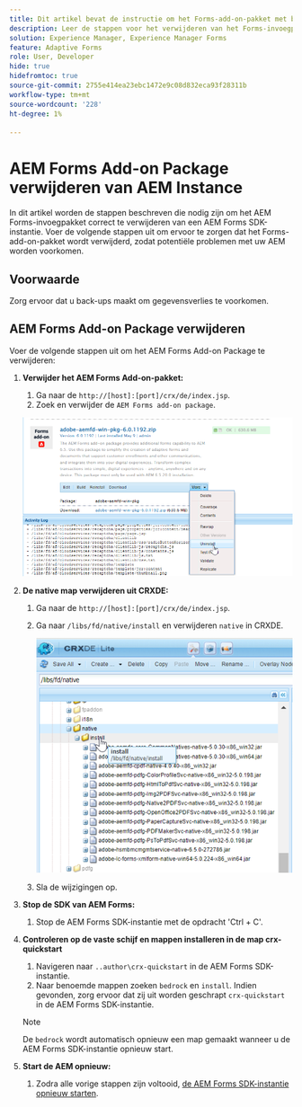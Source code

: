 ```yaml
---
title: Dit artikel bevat de instructie om het Forms-add-on-pakket met behulp van CRX Package Manager te verwijderen.
description: Leer de stappen voor het verwijderen van het Forms-invoegpakket met behulp van CRX Package Manager.
solution: Experience Manager, Experience Manager Forms
feature: Adaptive Forms
role: User, Developer
hide: true
hidefromtoc: true
source-git-commit: 2755e414ea23ebc1472e9c08d832eca93f28311b
workflow-type: tm+mt
source-wordcount: '228'
ht-degree: 1%

---
```



# AEM Forms Add-on Package verwijderen van AEM Instance

In dit artikel worden de stappen beschreven die nodig zijn om het AEM Forms-invoegpakket correct te verwijderen van een AEM Forms SDK-instantie. Voer de volgende stappen uit om ervoor te zorgen dat het Forms-add-on-pakket wordt verwijderd, zodat potentiële problemen met uw AEM worden voorkomen.

## Voorwaarde

Zorg ervoor dat u back-ups maakt om gegevensverlies te voorkomen.

## AEM Forms Add-on Package verwijderen

Voer de volgende stappen uit om het AEM Forms Add-on Package te verwijderen:

1. **Verwijder het AEM Forms Add-on-pakket:**
   1. Ga naar de `http://[host]:[port]/crx/de/index.jsp`.
   1. Zoek en verwijder de `AEM Forms add-on package`.

   ![Pakket verwijderen](/help/forms/using/assets/uninstall-aem-forms-package.png)

1. **De native map verwijderen uit CRXDE:**
   1. Ga naar de `http://[host]:[port]/crx/de/index.jsp`.
   1. Ga naar `/libs/fd/native/install` en verwijderen `native` in CRXDE.

      ![Native knooppunt verwijderen uit CRX/de](/help/forms/using/assets/native-install-folder-crxde.png)
   1. Sla de wijzigingen op.

1. **Stop de SDK van AEM Forms:**
   1. Stop de AEM Forms SDK-instantie met de opdracht &#39;Ctrl + C&#39;.

1. **Controleren op de vaste schijf en mappen installeren in de map crx-quickstart**
   1. Navigeren naar `..author\crx-quickstart` in de AEM Forms SDK-instantie.
   1. Naar benoemde mappen zoeken `bedrock` en `install`.
Indien gevonden, zorg ervoor dat zij uit worden geschrapt `crx-quickstart` in de AEM Forms SDK-instantie.

   >[!NOTE]
   >
   > De `bedrock` wordt automatisch opnieuw een map gemaakt wanneer u de AEM Forms SDK-instantie opnieuw start.

1. **Start de AEM opnieuw:**
   1. Zodra alle vorige stappen zijn voltooid, [de AEM Forms SDK-instantie opnieuw starten](/help/forms/using/restart-aem-sdk.md).




